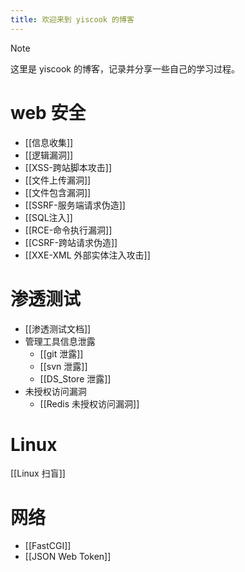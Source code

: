 ```yaml
---
title: 欢迎来到 yiscook 的博客
---
```

>[!note]
>这里是 yiscook 的博客，记录并分享一些自己的学习过程。  

# web 安全  
- [[信息收集]]  
- [[逻辑漏洞]]  
- [[XSS-跨站脚本攻击]]  
- [[文件上传漏洞]]  
- [[文件包含漏洞]]  
- [[SSRF-服务端请求伪造]]  
- [[SQL注入]]  
- [[RCE-命令执行漏洞]]  
- [[CSRF-跨站请求伪造]]  
- [[XXE-XML 外部实体注入攻击]]  

# 渗透测试  
-  [[渗透测试文档]]  
- 管理工具信息泄露  
	- [[git 泄露]]  
	- [[svn 泄露]]  
	- [[DS_Store 泄露]]  
- 未授权访问漏洞
	- [[Redis 未授权访问漏洞]]

# Linux  
[[Linux 扫盲]]  

# 网络  
- [[FastCGI]]  
- [[JSON Web Token]]  